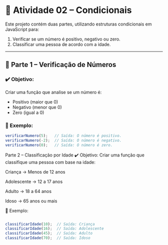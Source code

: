 
# 📘 Atividade 02 – Condicionais

Este projeto contém duas partes, utilizando estruturas condicionais em JavaScript para:

1. Verificar se um número é positivo, negativo ou zero.
2. Classificar uma pessoa de acordo com a idade.

---

## 🔸 Parte 1 – Verificação de Números

### ✔️ Objetivo:
Criar uma função que analise se um número é:

- Positivo (maior que 0)
- Negativo (menor que 0)
- Zero (igual a 0)

### 🧪 Exemplo:

```javascript
verificarNumero(5);   // Saída: O número é positivo.
verificarNumero(-2);  // Saída: O número é negativo.
verificarNumero(0);   // Saída: O número é zero.


```

Parte 2 – Classificação por Idade
✔️ Objetivo:
Criar uma função que classifique uma pessoa com base na idade:

Criança → Menos de 12 anos

Adolescente → 12 a 17 anos

Adulto → 18 a 64 anos

Idoso → 65 anos ou mais

🧪 Exemplo:
````javascript

classificarIdade(10);  // Saída: Criança
classificarIdade(16);  // Saída: Adolescente
classificarIdade(45);  // Saída: Adulto
classificarIdade(70);  // Saída: Idoso

